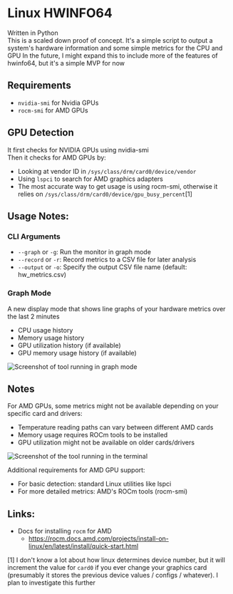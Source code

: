 # Linux HWINFO64

Written in Python    
This is a scaled down proof of concept. It's a simple script to output a system's hardware information and some simple metrics for the CPU and GPU
In the future, I might expand this to include more of the features of hwinfo64, but it's a simple MVP for now    

## Requirements
- `nvidia-smi` for Nvidia GPUs
- `rocm-smi` for AMD GPUs

## GPU Detection
It first checks for NVIDIA GPUs using nvidia-smi        
Then it checks for AMD GPUs by:            
- Looking at vendor ID in `/sys/class/drm/card0/device/vendor`         
- Using `lspci` to search for AMD graphics adapters       
- The most accurate way to get usage is using rocm-smi, otherwise it relies on `/sys/class/drm/card0/device/gpu_busy_percent`[1]


## Usage Notes:

### CLI Arguments
- `--graph` or `-g`: Run the monitor in graph mode
- `--record` or `-r`: Record metrics to a CSV file for later analysis
- `--output` or `-o`: Specify the output CSV file name (default: hw_metrics.csv)

### Graph Mode
A new display mode that shows line graphs of your hardware metrics over the last 2 minutes
- CPU usage history
- Memory usage history
- GPU utilization history (if available)
- GPU memory usage history (if available)

![Screenshot of tool running in graph mode](assets/graph-view.png)

## Notes
For AMD GPUs, some metrics might not be available depending on your specific card and drivers:
- Temperature reading paths can vary between different AMD cards              
- Memory usage requires ROCm tools to be installed                
- GPU utilization might not be available on older cards/drivers                

![Screenshot of the tool running in the terminal](assets/linux_hw_monitor_screenshot.png)


Additional requirements for AMD GPU support:
- For basic detection: standard Linux utilities like lspci
- For more detailed metrics: AMD's ROCm tools (rocm-smi)

## Links:
- Docs for installing `rocm` for AMD
  - https://rocm.docs.amd.com/projects/install-on-linux/en/latest/install/quick-start.html

[1] I don't know a lot about how linux determines device number, but it will increment the value for `card0` if you ever change your graphics card (presumably it stores the previous device values / configs / whatever). I plan to investigate this further
